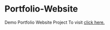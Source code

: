 # Portfolio-Website

Demo Portfolio Website Project
To visit <a href="https://portfoliocr7.netlify.app">click here. </a>
